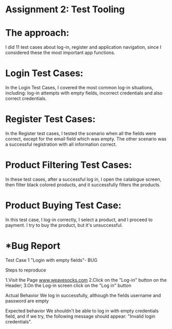 # Assignment 2: Test Tooling

# The approach: 

I did 11 test cases about log-in, register and application navigation, since I considered these the most important app functions.

# Login Test Cases: 
In the Login Test Cases, I covered the most common log-in situations, including: log-in attempts with empty fields, incorrect credentials and also correct credentials. 

# Register Test Cases:

In the Register test cases, I tested the scenario when all the fields were correct, except for the email field which was empty. The other scenario was a successful registration with all information correct. 

# Product Filtering Test Cases: 

In these test cases, after a successful log in, I open the catalogue screen, then filter black colored products, and it successfully filters the products.

# Product Buying Test Case: 

In this test case, I log-in correctly, I select a product, and I proceed to payment. I try to buy the product, but it's unsuccessful. 


# *Bug Report 
Test Case 1
"Login with empty fields"- BUG

Steps to reproduce

1.Visit the Page www.weavesocks.com
2.Click on the "Log-in" button on the Header;
3.On the Log-in screen click on the "Log in" button

Actual Behavior
We log in successfully, although the fields username and password are empty

Expected behavior
We shouldn't be able to log in with empty credentials field, and if we try, the following message should appear: "Invalid login credentials".





